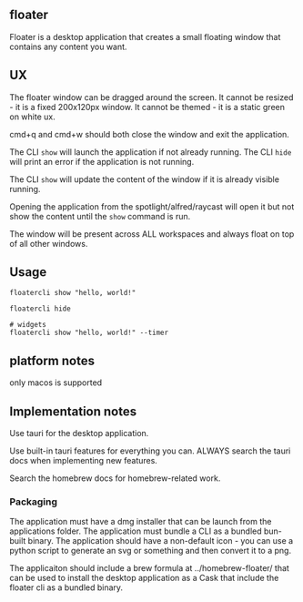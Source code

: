 ## floater


Floater is a desktop application that creates a small floating window that contains any content you want.

## UX

The floater window can be dragged around the screen.
It cannot be resized - it is a fixed 200x120px window.
It cannot be themed - it is a static green on white ux.

cmd+q and cmd+w should both close the window and exit the application.

The CLI `show` will launch the application if not already running.
The CLI `hide` will print an error if the application is not running.

The CLI `show` will update the content of the window if it is already visible running.

Opening the application from the spotlight/alfred/raycast will open it but not show the content until the `show` command is run.

The window will be present across ALL workspaces and always float on top of all other windows.


## Usage

```
floatercli show "hello, world!"
```

```
floatercli hide
```

```
# widgets
floatercli show "hello, world!" --timer
```

## platform notes

only macos is supported

## Implementation notes

Use tauri for the desktop application.

Use built-in tauri features for everything you can. ALWAYS search the tauri docs when implementing new features.

Search the homebrew docs for homebrew-related work.

### Packaging

The application must have a dmg installer that can be launch from the applications folder.
The application must bundle a CLI as a bundled bun-built binary.
The application should have a non-default icon - you can use a python script to generate an svg or something and then convert it to a png.

The applicaiton should include a brew formula at ../homebrew-floater/ that can be used to install the desktop application as a Cask that include the floater cli as a bundled binary.

